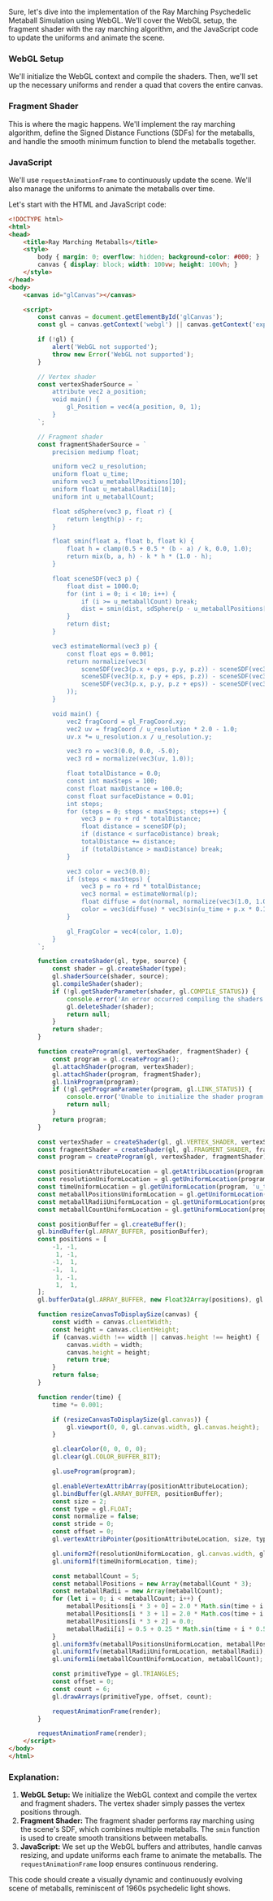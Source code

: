 Sure, let's dive into the implementation of the Ray Marching Psychedelic Metaball Simulation using WebGL. We'll cover the WebGL setup, the fragment shader with the ray marching algorithm, and the JavaScript code to update the uniforms and animate the scene.

### WebGL Setup
We'll initialize the WebGL context and compile the shaders. Then, we'll set up the necessary uniforms and render a quad that covers the entire canvas.

### Fragment Shader
This is where the magic happens. We'll implement the ray marching algorithm, define the Signed Distance Functions (SDFs) for the metaballs, and handle the smooth minimum function to blend the metaballs together.

### JavaScript
We'll use `requestAnimationFrame` to continuously update the scene. We'll also manage the uniforms to animate the metaballs over time.

Let's start with the HTML and JavaScript code:

```html
<!DOCTYPE html>
<html>
<head>
    <title>Ray Marching Metaballs</title>
    <style>
        body { margin: 0; overflow: hidden; background-color: #000; }
        canvas { display: block; width: 100vw; height: 100vh; }
    </style>
</head>
<body>
    <canvas id="glCanvas"></canvas>

    <script>
        const canvas = document.getElementById('glCanvas');
        const gl = canvas.getContext('webgl') || canvas.getContext('experimental-webgl');

        if (!gl) {
            alert('WebGL not supported');
            throw new Error('WebGL not supported');
        }

        // Vertex shader
        const vertexShaderSource = `
            attribute vec2 a_position;
            void main() {
                gl_Position = vec4(a_position, 0, 1);
            }
        `;

        // Fragment shader
        const fragmentShaderSource = `
            precision mediump float;

            uniform vec2 u_resolution;
            uniform float u_time;
            uniform vec3 u_metaballPositions[10];
            uniform float u_metaballRadii[10];
            uniform int u_metaballCount;

            float sdSphere(vec3 p, float r) {
                return length(p) - r;
            }

            float smin(float a, float b, float k) {
                float h = clamp(0.5 + 0.5 * (b - a) / k, 0.0, 1.0);
                return mix(b, a, h) - k * h * (1.0 - h);
            }

            float sceneSDF(vec3 p) {
                float dist = 1000.0;
                for (int i = 0; i < 10; i++) {
                    if (i >= u_metaballCount) break;
                    dist = smin(dist, sdSphere(p - u_metaballPositions[i], u_metaballRadii[i]), 0.5);
                }
                return dist;
            }

            vec3 estimateNormal(vec3 p) {
                const float eps = 0.001;
                return normalize(vec3(
                    sceneSDF(vec3(p.x + eps, p.y, p.z)) - sceneSDF(vec3(p.x - eps, p.y, p.z)),
                    sceneSDF(vec3(p.x, p.y + eps, p.z)) - sceneSDF(vec3(p.x, p.y - eps, p.z)),
                    sceneSDF(vec3(p.x, p.y, p.z + eps)) - sceneSDF(vec3(p.x, p.y, p.z - eps))
                ));
            }

            void main() {
                vec2 fragCoord = gl_FragCoord.xy;
                vec2 uv = fragCoord / u_resolution * 2.0 - 1.0;
                uv.x *= u_resolution.x / u_resolution.y;

                vec3 ro = vec3(0.0, 0.0, -5.0);
                vec3 rd = normalize(vec3(uv, 1.0));

                float totalDistance = 0.0;
                const int maxSteps = 100;
                const float maxDistance = 100.0;
                const float surfaceDistance = 0.01;
                int steps;
                for (steps = 0; steps < maxSteps; steps++) {
                    vec3 p = ro + rd * totalDistance;
                    float distance = sceneSDF(p);
                    if (distance < surfaceDistance) break;
                    totalDistance += distance;
                    if (totalDistance > maxDistance) break;
                }

                vec3 color = vec3(0.0);
                if (steps < maxSteps) {
                    vec3 p = ro + rd * totalDistance;
                    vec3 normal = estimateNormal(p);
                    float diffuse = dot(normal, normalize(vec3(1.0, 1.0, 1.0)));
                    color = vec3(diffuse) * vec3(sin(u_time + p.x * 0.1), sin(u_time + p.y * 0.1), sin(u_time + p.z * 0.1));
                }

                gl_FragColor = vec4(color, 1.0);
            }
        `;

        function createShader(gl, type, source) {
            const shader = gl.createShader(type);
            gl.shaderSource(shader, source);
            gl.compileShader(shader);
            if (!gl.getShaderParameter(shader, gl.COMPILE_STATUS)) {
                console.error('An error occurred compiling the shaders: ' + gl.getShaderInfoLog(shader));
                gl.deleteShader(shader);
                return null;
            }
            return shader;
        }

        function createProgram(gl, vertexShader, fragmentShader) {
            const program = gl.createProgram();
            gl.attachShader(program, vertexShader);
            gl.attachShader(program, fragmentShader);
            gl.linkProgram(program);
            if (!gl.getProgramParameter(program, gl.LINK_STATUS)) {
                console.error('Unable to initialize the shader program: ' + gl.getProgramInfoLog(program));
                return null;
            }
            return program;
        }

        const vertexShader = createShader(gl, gl.VERTEX_SHADER, vertexShaderSource);
        const fragmentShader = createShader(gl, gl.FRAGMENT_SHADER, fragmentShaderSource);
        const program = createProgram(gl, vertexShader, fragmentShader);

        const positionAttributeLocation = gl.getAttribLocation(program, 'a_position');
        const resolutionUniformLocation = gl.getUniformLocation(program, 'u_resolution');
        const timeUniformLocation = gl.getUniformLocation(program, 'u_time');
        const metaballPositionsUniformLocation = gl.getUniformLocation(program, 'u_metaballPositions');
        const metaballRadiiUniformLocation = gl.getUniformLocation(program, 'u_metaballRadii');
        const metaballCountUniformLocation = gl.getUniformLocation(program, 'u_metaballCount');

        const positionBuffer = gl.createBuffer();
        gl.bindBuffer(gl.ARRAY_BUFFER, positionBuffer);
        const positions = [
            -1, -1,
             1, -1,
            -1,  1,
            -1,  1,
             1, -1,
             1,  1,
        ];
        gl.bufferData(gl.ARRAY_BUFFER, new Float32Array(positions), gl.STATIC_DRAW);

        function resizeCanvasToDisplaySize(canvas) {
            const width = canvas.clientWidth;
            const height = canvas.clientHeight;
            if (canvas.width !== width || canvas.height !== height) {
                canvas.width = width;
                canvas.height = height;
                return true;
            }
            return false;
        }

        function render(time) {
            time *= 0.001;

            if (resizeCanvasToDisplaySize(gl.canvas)) {
                gl.viewport(0, 0, gl.canvas.width, gl.canvas.height);
            }

            gl.clearColor(0, 0, 0, 0);
            gl.clear(gl.COLOR_BUFFER_BIT);

            gl.useProgram(program);

            gl.enableVertexAttribArray(positionAttributeLocation);
            gl.bindBuffer(gl.ARRAY_BUFFER, positionBuffer);
            const size = 2;
            const type = gl.FLOAT;
            const normalize = false;
            const stride = 0;
            const offset = 0;
            gl.vertexAttribPointer(positionAttributeLocation, size, type, normalize, stride, offset);

            gl.uniform2f(resolutionUniformLocation, gl.canvas.width, gl.canvas.height);
            gl.uniform1f(timeUniformLocation, time);

            const metaballCount = 5;
            const metaballPositions = new Array(metaballCount * 3);
            const metaballRadii = new Array(metaballCount);
            for (let i = 0; i < metaballCount; i++) {
                metaballPositions[i * 3 + 0] = 2.0 * Math.sin(time + i * 0.5);
                metaballPositions[i * 3 + 1] = 2.0 * Math.cos(time + i * 0.5);
                metaballPositions[i * 3 + 2] = 0.0;
                metaballRadii[i] = 0.5 + 0.25 * Math.sin(time + i * 0.5);
            }
            gl.uniform3fv(metaballPositionsUniformLocation, metaballPositions);
            gl.uniform1fv(metaballRadiiUniformLocation, metaballRadii);
            gl.uniform1i(metaballCountUniformLocation, metaballCount);

            const primitiveType = gl.TRIANGLES;
            const offset = 0;
            const count = 6;
            gl.drawArrays(primitiveType, offset, count);

            requestAnimationFrame(render);
        }

        requestAnimationFrame(render);
    </script>
</body>
</html>
```

### Explanation:
1. **WebGL Setup:** We initialize the WebGL context and compile the vertex and fragment shaders. The vertex shader simply passes the vertex positions through.
2. **Fragment Shader:** The fragment shader performs ray marching using the scene's SDF, which combines multiple metaballs. The `smin` function is used to create smooth transitions between metaballs.
3. **JavaScript:** We set up the WebGL buffers and attributes, handle canvas resizing, and update uniforms each frame to animate the metaballs. The `requestAnimationFrame` loop ensures continuous rendering.

This code should create a visually dynamic and continuously evolving scene of metaballs, reminiscent of 1960s psychedelic light shows.

<!-- Benchmark Info -->
<!-- Backend: llamacpp -->
<!-- Model: microsoft_NextCoder-32B-Q6_K_L.gguf -->
<!-- Prompt: lightshow.md -->
<!-- Generation Time: 88.79s -->
<!-- Fallback Used: False -->